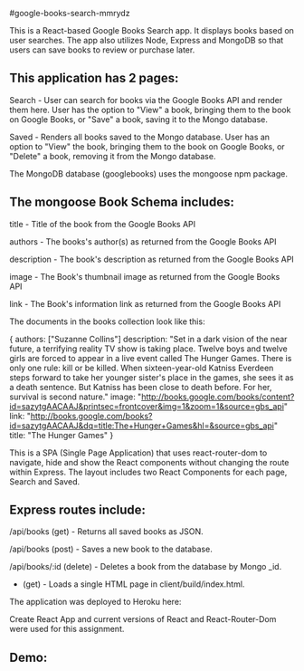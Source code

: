 #google-books-search-mmrydz

This is a React-based Google Books Search app. It displays books based on user searches. The app also utilizes Node, Express and MongoDB so that users can save books to review or purchase later.

This application has 2 pages:
-----------------------------

Search - User can search for books via the Google Books API and render them here. User has the option to "View" a book, bringing them to the book on Google Books, or "Save" a book, saving it to the Mongo database.

Saved - Renders all books saved to the Mongo database. User has an option to "View" the book, bringing them to the book on Google Books, or "Delete" a book, removing it from the Mongo database.

The MongoDB database (googlebooks) uses the mongoose npm package. 

The mongoose Book Schema includes:
----------------------------------
title - Title of the book from the Google Books API

authors - The books's author(s) as returned from the Google Books API

description - The book's description as returned from the Google Books API

image - The Book's thumbnail image as returned from the Google Books API

link - The Book's information link as returned from the Google Books API

The documents in the books collection look like this:

{
  authors: ["Suzanne Collins"]
  description: "Set in a dark vision of the near future, a terrifying reality TV show is taking place. Twelve boys and twelve girls are forced to appear in a live event called The Hunger Games. There is only one rule: kill or be killed. When sixteen-year-old Katniss Everdeen steps forward to take her younger sister's place in the games, she sees it as a death sentence. But Katniss has been close to death before. For her, survival is second nature."
  image: "http://books.google.com/books/content?id=sazytgAACAAJ&printsec=frontcover&img=1&zoom=1&source=gbs_api"
  link: "http://books.google.com/books?id=sazytgAACAAJ&dq=title:The+Hunger+Games&hl=&source=gbs_api"
  title: "The Hunger Games"
}

This is a SPA (Single Page Application) that uses react-router-dom to navigate, hide and show the React components without changing the route within Express.
The layout includes two React Components for each page, Search and Saved.

Express routes include:
-----------------------
/api/books (get) - Returns all saved books as JSON.

/api/books (post) - Saves a new book to the database.

/api/books/:id (delete) - Deletes a book from the database by Mongo _id.

* (get) - Loads a single HTML page in client/build/index.html. 

The application was deployed to Heroku here: 

Create React App and current versions of React and React-Router-Dom were used for this assignment.

Demo:
-----


